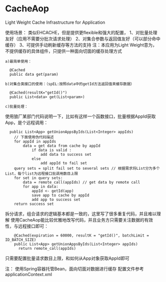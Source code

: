 # CacheAop
Light Weight Cache Infrastructure for Application

使用场景：
类似EHCACHE，但是提供更flexible和强大的配置，
	1、对批量处理友好（应用不需要分批次请求处理）
	2、对集合参数与返回值友好（可以部分命中缓存）
	3、可提供手动刷新缓存等方法的支持
注：本应用为Light Weight意为，不提供缓存的具体组件，只提供一种面向切面的缓存处理方式

	a)最简单使用：
```
  @Cached
  public data get(param)
```
	b)对集合类接口的使用：（spEL:按照data中的getId方法返回值来缓存数据）
```
  @Cached(resultK="getId()")
  public List<data> get(List<param>)
```
	c)批量处理：
  使用狼厂某部门代码说明一下，比如有这样一个函数接口，批量根据AppId获取App，是个远程调用：
```
  public List<App> getUnionAppsByIds(List<Integer> appIds) 
 	// 下面使用伪代码描述
 	for appId in appIds
 		data = get data from cache by appId
 			if data is valid :
 				add data to success set
 			else
 				add appId to fail set
 	query sets = split fail set to several sets // 根据需求将List分为多个List，每个list为远程接口批调用数目上限
 	for set in query sets:
 		data = remote_call(appIds) // get data by remote call
 		for app in data:
 			appId <- getId(app)
 			save app to cache by appId
 			add app to success set
 	return success set
```
 	
  拆分请求，组合请求的逻辑基本都是一致的，这里写了很多重复代码，并且难以理解
  使用CacheAop能比较优雅地改写代码，并且业务方只需要关注数据的有效性，与远程接口即可：
```
    @Cached(expiration = 60000, resultK = "getId()", batchLimit = ID_BATCH_SIZE)
    public List<App> getUnionAppsByIds(List<Integer> appIds) 
	  return remote_call(appIds)
```
只需要配置批量请求数目上限，和如何从App对象获取AppId即可

注：
使用Spring容器托管Bean，面向切面对数据进行缓存
配置文件参考applicationContext.xml

